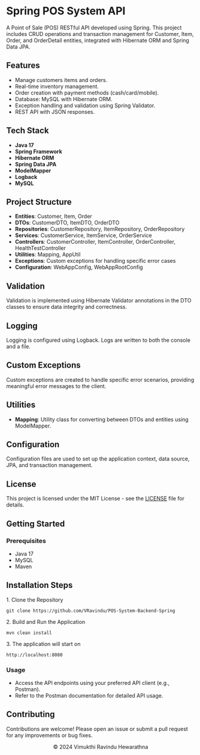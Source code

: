 # Spring POS System API

A Point of Sale (POS) RESTful API developed using Spring. This project includes CRUD operations and transaction management for Customer, Item, Order, and OrderDetail entities, integrated with Hibernate ORM and Spring Data JPA.

## Features

- Manage customers items and orders.
- Real-time inventory management.
- Order creation with payment methods (cash/card/mobile).
- Database: MySQL with Hibernate ORM.
- Exception handling and validation using Spring Validator.
- REST API with JSON responses.

## Tech Stack

- **Java 17**
- **Spring Framework**
- **Hibernate ORM**
- **Spring Data JPA**
- **ModelMapper**
- **Logback**
- **MySQL**

## Project Structure

- **Entities**: Customer, Item, Order
- **DTOs**: CustomerDTO, ItemDTO, OrderDTO
- **Repositories**: CustomerRepository, ItemRepository, OrderRepository
- **Services**: CustomerService, ItemService, OrderService
- **Controllers**: CustomerController, ItemController, OrderController, HealthTestController
- **Utilities**: Mapping, AppUtil
- **Exceptions**: Custom exceptions for handling specific error cases
- **Configuration**: WebAppConfig, WebAppRootConfig

## Validation

Validation is implemented using Hibernate Validator annotations in the DTO classes to ensure data integrity and correctness.

## Logging

Logging is configured using Logback. Logs are written to both the console and a file.

## Custom Exceptions

Custom exceptions are created to handle specific error scenarios, providing meaningful error messages to the client.

## Utilities

- **Mapping**: Utility class for converting between DTOs and entities using ModelMapper.

## Configuration

Configuration files are used to set up the application context, data source, JPA, and transaction management.

## License

This project is licensed under the MIT License - see the [LICENSE](License.txt) file for details.

## Getting Started

### Prerequisites

- Java 17
- MySQL
- Maven

## Installation Steps

<p>1. Clone the Repository</p>

```
git clone https://github.com/VRavindu/POS-System-Backend-Spring
```

<p>2. Build and Run the Application</p>

```
mvn clean install
```

<p>3. The application will start on</p>

```
http://localhost:8080
```


### Usage

- Access the API endpoints using your preferred API client (e.g., Postman).
- Refer to the Postman documentation for detailed API usage.

## Contributing

Contributions are welcome! Please open an issue or submit a pull request for any improvements or bug fixes.


<p align="center">
  &copy; 2024 Vimukthi Ravindu Hewarathna
</p>
